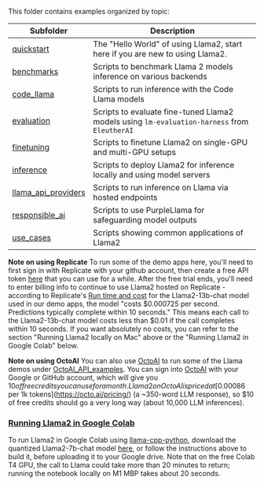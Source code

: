 This folder contains examples organized by topic:

| Subfolder | Description |
|---|---|
[quickstart](./quickstart) | The "Hello World" of using Llama2, start here if you are new to using Llama2.
[benchmarks](./benchmarks)|Scripts to benchmark Llama 2 models inference on various backends
[code_llama](./code_llama)|Scripts to run inference with the Code Llama models
[evaluation](./evaluation)|Scripts to evaluate fine-tuned Llama2 models using `lm-evaluation-harness` from `EleutherAI`
[finetuning](./finetuning)|Scripts to finetune Llama2 on single-GPU and multi-GPU setups
[inference](./inference)|Scripts to deploy Llama2 for inference locally and using model servers
[llama_api_providers](./llama_api_providers)|Scripts to run inference on Llama via hosted endpoints
[responsible_ai](./responsible_ai)|Scripts to use PurpleLlama for safeguarding model outputs
[use_cases](./use_cases)|Scripts showing common applications of Llama2


**<a id="replicate_note">Note on using Replicate</a>**
To run some of the demo apps here, you'll need to first sign in with Replicate with your github account, then create a free API token [here](https://replicate.com/account/api-tokens) that you can use for a while. After the free trial ends, you'll need to enter billing info to continue to use Llama2 hosted on Replicate - according to Replicate's [Run time and cost](https://replicate.com/meta/llama-2-13b-chat) for the Llama2-13b-chat model used in our demo apps, the model "costs $0.000725 per second. Predictions typically complete within 10 seconds." This means each call to the Llama2-13b-chat model costs less than $0.01 if the call completes within 10 seconds. If you want absolutely no costs, you can refer to the section "Running Llama2 locally on Mac" above or the "Running Llama2 in Google Colab" below.

**<a id="octoai_note">Note on using OctoAI</a>**
You can also use [OctoAI](https://octo.ai/) to run some of the Llama demos under [OctoAI_API_examples](./llama_api_providers/OctoAI_API_examples/). You can sign into [OctoAI](https://octoai.cloud) with your Google or GitHub account, which will give you $10 of free credits you can use for a month. Llama2 on OctoAI is priced at [$0.00086 per 1k tokens](https://octo.ai/pricing/) (a ~350-word LLM response), so $10 of free credits should go a very long way (about 10,000 LLM inferences).

### [Running Llama2 in Google Colab](https://colab.research.google.com/drive/1-uBXt4L-6HNS2D8Iny2DwUpVS4Ub7jnk?usp=sharing)
To run Llama2 in Google Colab using [llama-cpp-python](https://github.com/abetlen/llama-cpp-python), download the quantized Llama2-7b-chat model [here](https://huggingface.co/TheBloke/Llama-2-7b-Chat-GGUF/resolve/main/llama-2-7b-chat.Q4_0.gguf), or follow the instructions above to build it, before uploading it to your Google drive. Note that on the free Colab T4 GPU, the call to Llama could take more than 20 minutes to return; running the notebook locally on M1 MBP takes about 20 seconds.
